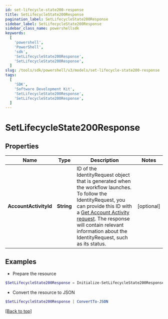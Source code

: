 ```yaml
---
id: set-lifecycle-state200-response
title: SetLifecycleState200Response
pagination_label: SetLifecycleState200Response
sidebar_label: SetLifecycleState200Response
sidebar_class_name: powershellsdk
keywords:
  [
    'powershell',
    'PowerShell',
    'sdk',
    'SetLifecycleState200Response',
    'SetLifecycleState200Response',
  ]
slug: /tools/sdk/powershell/v3/models/set-lifecycle-state200-response
tags:
  [
    'SDK',
    'Software Development Kit',
    'SetLifecycleState200Response',
    'SetLifecycleState200Response',
  ]
---
```


# SetLifecycleState200Response

## Properties

| Name | Type | Description | Notes |
| --- | --- | --- | --- |
| **AccountActivityId** | **String** | ID of the IdentityRequest object that is generated when the workflow launches. To follow the IdentityRequest, you can provide this ID with a [Get Account Activity request](https://developer.sailpoint.com/docs/api/v3/get-account-activity/). The response will contain relevant information about the IdentityRequest, such as its status. | [optional] |

## Examples

- Prepare the resource

```powershell
$SetLifecycleState200Response = Initialize-SetLifecycleState200Response  -AccountActivityId 2c9180837ab5b716017ab7c6c9ef1e20
```

- Convert the resource to JSON

```powershell
$SetLifecycleState200Response | ConvertTo-JSON
```

[[Back to top]](#)
